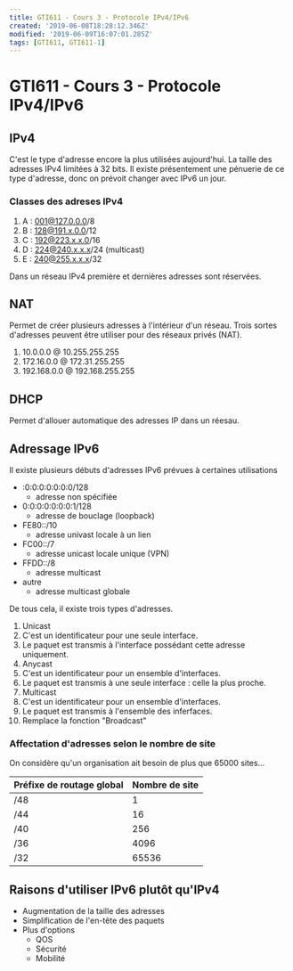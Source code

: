 ```yaml
---
title: GTI611 - Cours 3 - Protocole IPv4/IPv6
created: '2019-06-08T18:28:12.346Z'
modified: '2019-06-09T16:07:01.285Z'
tags: [GTI611, GTI611-1]
---
```


# GTI611 - Cours 3 - Protocole IPv4/IPv6

## IPv4
C'est le type d'adresse encore la plus utilisées aujourd'hui. La taille des adresses IPv4 limitées à 32 bits. Il existe présentement une pénuerie de ce type d'adresse, donc on prévoit changer avec IPv6 un jour.

### Classes des adreses IPv4
1. A : 001@127.0.0.0/8
1. B : 128@191.x.0.0/12
1. C : 192@223.x.x.0/16
1. D : 224@240.x.x.x/24 (multicast)
1. E : 240@255.x.x.x/32 

Dans un réseau IPv4 première et dernières adresses sont réservées.

## NAT
Permet de créer plusieurs adresses à l'intérieur d'un réseau. Trois sortes d'adresses peuvent être utiliser pour des réseaux privés (NAT).

1. 10.0.0.0 @ 10.255.255.255
1. 172.16.0.0 @ 172.31.255.255
1. 192.168.0.0 @ 192.168.255.255

## DHCP
Permet d'allouer automatique des adresses IP dans un réesau.

## Adressage IPv6
Il existe plusieurs débuts d'adresses IPv6 prévues à certaines utilisations
* :0:0:0:0:0:0:0/128
  * adresse non spécifiée
* 0:0:0:0:0:0:0:1/128
  * adresse de bouclage (loopback)
* FE80::/10
  * adresse univast locale à un lien
* FC00::/7
  * adresse unicast locale unique (VPN)
* FFDD::/8
  * adresse multicast
* autre
  * adresse multicast globale

De tous cela, il existe trois types d'adresses.
1. Unicast
  1. C'est un identificateur pour une seule interface.
  1. Le paquet est transmis à l'interface possédant cette adresse uniquement.
1. Anycast
  1. C'est un identificateur pour un ensemble d'interfaces.
  1. Le paquet est transmis à une seule interface : celle la plus proche. 
1. Multicast
  1. C'est un identificateur pour un ensemble d'interfaces.
  1. Le paquet est transmis à l'ensemble des inferfaces.
  1. Remplace la fonction "Broadcast"

### Affectation d'adresses selon le nombre de site
On considère qu'un organisation ait besoin de plus que 65000 sites...

Préfixe de routage global | Nombre de site
--------------------------| --------------
/48 | 1
/44 | 16
/40 | 256
/36 | 4096
/32 | 65536

## Raisons d'utiliser IPv6 plutôt qu'IPv4
* Augmentation de la taille des adresses
* Simplification de l'en-tête des paquets
* Plus d'options
  * QOS
  * Sécurité
  * Mobilité





